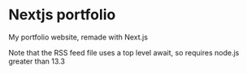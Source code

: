 # Nextjs portfolio

My portfolio website, remade with Next.js

Note that the RSS feed file uses a top level await, so requires node.js greater than 13.3
